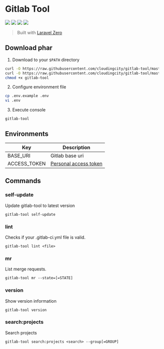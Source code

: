 # Gitlab Tool

[![](https://img.shields.io/packagist/php-v/clouding/gitlab-tool.svg?style=flat-square)](https://packagist.org/packages/clouding/gitlab-tool)
[![](https://img.shields.io/github/release/cloudingcity/gitlab-tool.svg?style=flat-square)](https://packagist.org/packages/clouding/gitlab-tool)
[![](https://img.shields.io/travis/com/cloudingcity/gitlab-tool.svg?style=flat-square)](https://travis-ci.com/cloudingcity/gitlab-tool)
[![](https://img.shields.io/codecov/c/github/cloudingcity/gitlab-tool.svg?style=flat-square)](https://codecov.io/gh/cloudingcity/gitlab-tool)

> Built with [Laravel Zero](https://github.com/laravel-zero/laravel-zero)

## Download phar

1. Download to your `$PATH` directory
```bash
curl -O https://raw.githubusercontent.com/cloudingcity/gitlab-tool/master/builds/gitlab-tool
curl -O https://raw.githubusercontent.com/cloudingcity/gitlab-tool/master/.env.example
chmod +x gitlab-tool
```

2. Configure environment file
```bash
cp .env.example .env
vi .env
```

3. Execute console
```
gitlab-tool
```

## Environments

Key | Description
--- | ---
BASE_URI | Gitlab base uri
ACCESS_TOKEN | [Personal access token](https://docs.gitlab.com/ee/user/profile/personal_access_tokens.html)

## Commands

### self-update

Update gitlab-tool to latest version
```
gitlab-tool self-update
```

### lint

Checks if your .gitlab-ci.yml file is valid.
```
gitlab-tool lint <file>
```

### mr

List merge requests.
```
gitlab-tool mr --state=[=STATE]
```

### version

Show version information
```
gitlab-tool version
```

### search:projects

Search projects
```
gitlab-tool search:projects <search> --group[=GROUP]
```

